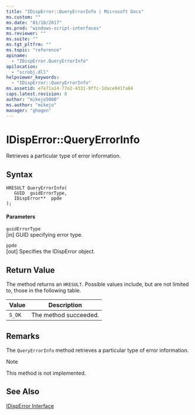 ```yaml
---
title: "IDispError::QueryErrorInfo | Microsoft Docs"
ms.custom: ""
ms.date: "01/18/2017"
ms.prod: "windows-script-interfaces"
ms.reviewer: ""
ms.suite: ""
ms.tgt_pltfrm: ""
ms.topic: "reference"
apiname: 
  - "IDispError.QueryErrorInfo"
apilocation: 
  - "scrobj.dll"
helpviewer_keywords: 
  - "IDispError::QueryErrorInfo"
ms.assetid: e7e71a14-77e2-4331-9ffc-1dace041fa84
caps.latest.revision: 8
author: "mikejo5000"
ms.author: "mikejo"
manager: "ghogen"
---
```

# IDispError::QueryErrorInfo
Retrieves a particular type of error information.  
  
## Syntax  
  
```  
HRESULT QueryErrorInfo(  
   GUID  guidErrorType,  
   IDispError**  ppde  
);  
```  
  
#### Parameters  
 `guidErrorType`  
 [in] GUID specifying error type.  
  
 `ppde`  
 [out] Specifies the IDispError object.  
  
## Return Value  
 The method returns an `HRESULT`. Possible values include, but are not limited to, those in the following table.  
  
|Value|Description|  
|-----------|-----------------|  
|`S_OK`|The method succeeded.|  
  
## Remarks  
 The `QueryErrorInfo` method retrieves a particular type of error information.  
  
> [!NOTE]
>  This method is not implemented.  
  
## See Also  
 [IDispError Interface](../../winscript/reference/idisperror-interface.md)